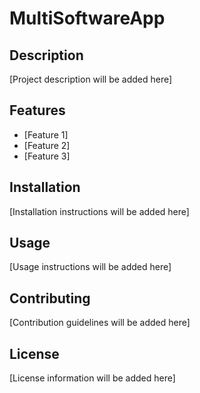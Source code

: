 # MultiSoftwareApp

## Description
[Project description will be added here]

## Features
- [Feature 1]
- [Feature 2]
- [Feature 3]

## Installation
[Installation instructions will be added here]

## Usage
[Usage instructions will be added here]

## Contributing
[Contribution guidelines will be added here]

## License
[License information will be added here] 